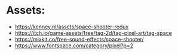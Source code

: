 # Assets:
- https://kenney.nl/assets/space-shooter-redux
- https://itch.io/game-assets/free/tag-2d/tag-pixel-art/tag-space
- https://mixkit.co/free-sound-effects/space-shooter/
- https://www.fontspace.com/category/pixel?p=2